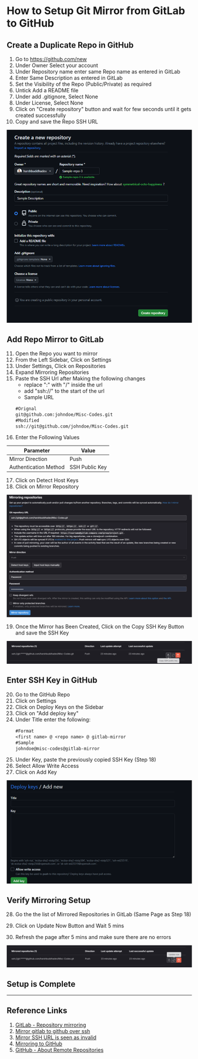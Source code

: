 # How to Setup Git Mirror from GitLab to GitHub

## Create a Duplicate Repo in GitHub

1. Go to https://github.com/new
2. Under Owner Select your account
3. Under Repository name enter same Repo name as entered in GitLab
4. Enter Same Description as entered in GitLab
5. Set the Visibility of the Repo (Public/Private) as required
6. Untick Add a README file
7. Under add .gitignore, Select None
8. Under License, Select None
9. Click on "Create repository" button and wait for few seconds until it gets created successfully
10. Copy and save the Repo SSH URL

![GitHub-Create-Repo](/Images/github-create-repo.png)


## Add Repo Mirror to GitLab

11. Open the Repo you want to mirror
12. From the Left Sidebar, Click on Settings
13. Under Settings, Click on Repositories
14. Expand Mirroring Repositories
15. Paste the SSH Url after Making the following changes
    - replace ":" with "/" inside the url
    - add "ssh://" to the start of the url
    - Sample URL
    ```text
    #Orignal
    git@github.com:johndoe/Misc-Codes.git
    #Modified
    ssh://git@github.com/johndoe/Misc-Codes.git
    ```
16. Enter the Following Values

| Parameter             	| Value          	|
|-----------------------	|----------------	|
| Mirror Direction      	| Push           	|
| Authentication Method 	| SSH Public Key 	|

17. Click on Detect Host Keys
18. Click on Mirror Repository

![GitLab-Mirror-Repo](/Images/gitlab-mirror-repo.png)


19. Once the Mirror has Been Created, Click on the Copy SSH Key Button and save the SSH Key

![GitLab-Mirror-Copy-Key](/Images/gitlab-mirror-copy-key.png)


## Enter SSH Key in GitHub

20. Go to the GitHub Repo
21. Click on Settings
22. Click on Deploy Keys on the Sidebar
23. Click on "Add deploy key"
24. Under Title enter the following:
    ```text
    #Format
    <first name> @ <repo name> @ gitlab-mirror
    #Sample
    johndoe@misc-codes@gitlab-mirror
    ```
25. Under Key, paste the previously copied SSH Key (Step 18)
26. Select Allow Write Access
27. Click on Add Key

![GitHub-add-SSH-Deploy-Key](/Images/github-add-ssh-deploy-key.png)


## Verify Mirroring Setup

28. Go the the list of Mirrored Repositories in GitLab (Same Page as Step 18)

29. Click on Update Now Button and Wait 5 mins
30. Refresh the page after 5 mins and make sure there are no errors

![GitLab-Refresh-Mirror-Repo-Status](/Images/gitlab-refresh-mirror-repo-status.png)

## Setup is Complete
---


## Reference Links
1. [GitLab - Repository mirroring](https://docs.gitlab.com/ee/user/project/repository/mirror/index.html)
2. [Mirror gitlab to github over ssh](https://meesvandongen.nl/posts/mirror-gitlab-github)
3. [Mirror SSH URL is seen as invalid](https://gitlab.com/gitlab-org/gitlab-foss/-/issues/59032)
4. [Mirroring to GitHub](https://open.win.ox.ac.uk/pages/open-science/community/Open-WIN-Community/docs/gitlab/6-1-mirroring-to-github/)
5. [GitHub - About Remote Repositories](https://docs.github.com/en/get-started/getting-started-with-git/about-remote-repositories#cloning-with-https-urls)